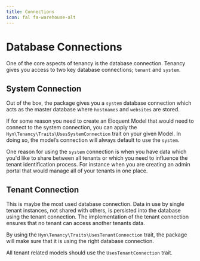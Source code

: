 ```yaml
---
title: Connections
icon: fal fa-warehouse-alt
---
```


# Database Connections

One of the core aspects of tenancy is the database connection. Tenancy 
gives you access to two key database connections; `tenant` and `system`.

## System Connection
Out of the box, the package gives you a `system` database connection which acts as 
the master database where `hostnames` and `websites` are stored.

If for some reason you need to create an Eloquent Model that would need to connect 
to the system connection, you can apply the `Hyn\Tenancy\Traits\UsesSystemConnection` 
trait on your given Model. In doing so, the model’s connection will always default to use the `system`.

One reason for using the `system` connection is when you have data which you'd like 
to share between all tenants or which you need to influence the tenant identification 
process. For instance when you are creating an admin portal that would manage all of your 
tenants in one place.

## Tenant Connection
This is maybe the most used database connection. Data in use by single tenant instances, 
not shared with others, is persisted into the database using the tenant connection. The 
implementation of the tenant connection ensures that no tenant can access another tenants data.

By using the `Hyn\Tenancy\Traits\UsesTenantConnection` trait, the package will make sure 
that it is using the right database connection.

All tenant related models should use the `UsesTenantConnection` trait.
